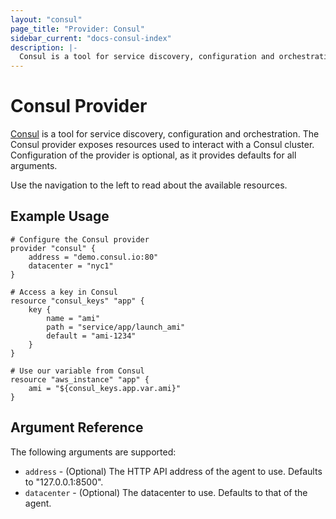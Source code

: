 ```yaml
---
layout: "consul"
page_title: "Provider: Consul"
sidebar_current: "docs-consul-index"
description: |-
  Consul is a tool for service discovery, configuration and orchestration. The Consul provider exposes resources used to interact with a Consul cluster. Configuration of the provider is optional, as it provides defaults for all arguments.
---
```


# Consul Provider

[Consul](http://www.consul.io) is a tool for service discovery, configuration
and orchestration. The Consul provider exposes resources used to interact with a
Consul cluster. Configuration of the provider is optional, as it provides
defaults for all arguments.

Use the navigation to the left to read about the available resources.

## Example Usage

```
# Configure the Consul provider
provider "consul" {
    address = "demo.consul.io:80"
    datacenter = "nyc1"
}

# Access a key in Consul
resource "consul_keys" "app" {
    key {
        name = "ami"
        path = "service/app/launch_ami"
        default = "ami-1234"
    }
}

# Use our variable from Consul
resource "aws_instance" "app" {
    ami = "${consul_keys.app.var.ami}"
}
```

## Argument Reference

The following arguments are supported:

* `address` - (Optional) The HTTP API address of the agent to use. Defaults to "127.0.0.1:8500".
* `datacenter` - (Optional) The datacenter to use. Defaults to that of the agent.

